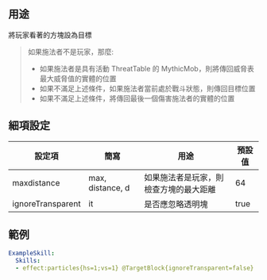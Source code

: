 ## 用途
將玩家看著的方塊設為目標

> 如果施法者不是玩家，那麼:
>- 如果施法者是具有活動 ThreatTable 的 MythicMob，則將傳回威脅表最大威脅值的實體的位置
>- 如果不滿足上述條件，如果施法者當前處於戰斗狀態，則傳回目標位置
>- 如果不滿足上述條件，將傳回最後一個傷害施法者的實體的位置

## 細項設定
| 設定項 | 簡寫   | 用途  | 預設值 |
|-----------|-----------|----------------------------------------------------------------------|---------|
| maxdistance | max, distance, d | 如果施法者是玩家，則檢查方塊的最大距離  | 64   |
| ignoreTransparent | it | 是否應忽略透明塊| true|

## 範例
```yaml
ExampleSkill:
  Skills:
  - effect:particles{hs=1;vs=1} @TargetBlock{ignoreTransparent=false}
```